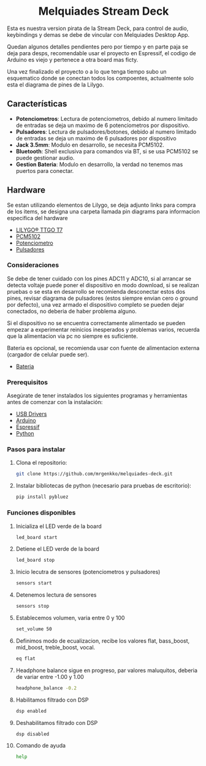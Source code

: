 <h1 align = "center">Melquiades Stream Deck</h1>

Esta es nuestra version pirata de la Stream Deck, para control de audio, keybindings y demas se debe de vincular con Melquiades Desktop App.

Quedan algunos detalles pendientes pero por tiempo y en parte paja se deja para desps, recomendable usar el proyecto en Espressif, el codigo de Arduino es viejo y pertenece a otra board mas ficty.

Una vez finalizado el proyecto o a lo que tenga tiempo subo un esquematico donde se conectan todos los compoentes, actualmente solo esta el diagrama de pines de la Lilygo.

## Características

- **Potenciometros**: Lectura de potenciometros, debido al numero limitado de entradas se deja un maximo de 6 potenciometros por dispositivo.
- **Pulsadores**: Lectura de pulsadores/botones, debido al numero limitado de entradas se deja un maximo de 6 pulsadores por dispositivo
- **Jack 3.5mm**: Modulo en desarrollo, se necesita PCM5102.
- **Bluetooth**: Shell exclusiva para comandos via BT, si se usa PCM5102 se puede gestionar audio.
- **Gestion Bateria**: Modulo en desarrollo, la verdad no tenemos mas puertos para conectar.

## Hardware

Se estan utilizando elementos de Lilygo, se deja adjunto links para compra de los items, se designa una carpeta llamada pin diagrams para informacion especifica del hardware
- [LILYGO® TTGO T7](https://es.aliexpress.com/item/32977375539.html?spm=a2g0o.productlist.main.1.6608WIZBWIZBNP&algo_pvid=ac4677a6-55c9-4518-b485-5cde77da7a8d&algo_exp_id=ac4677a6-55c9-4518-b485-5cde77da7a8d-0&pdp_ext_f=%7B%22order%22%3A%2257%22%2C%22eval%22%3A%221%22%7D&pdp_npi=4%40dis%21USD%217.98%217.98%21%21%217.98%217.98%21%4021030ea417436592027795129e5f28%2112000031557142204%21sea%21CO%216150149659%21X&curPageLogUid=LS4dgb8EYQwZ&utparam-url=scene%3Asearch%7Cquery_from%3A)
- [PCM5102](https://es.aliexpress.com/item/1005005707584688.html?spm=a2g0o.productlist.main.5.2f98BC2cBC2cg1&algo_pvid=1dbb1978-826d-4a4d-b567-38f6bf5d9807&algo_exp_id=1dbb1978-826d-4a4d-b567-38f6bf5d9807-2&pdp_ext_f=%7B%22order%22%3A%22179%22%2C%22eval%22%3A%221%22%7D&pdp_npi=4%40dis%21USD%211.82%211.60%21%21%211.82%211.60%21%402101d9ee17440915047067555e5dbb%2112000043383562348%21sea%21CO%216150149659%21X&curPageLogUid=6OOn2pmDpboy&utparam-url=scene%3Asearch%7Cquery_from%3A)
- [Potenciometro](https://es.aliexpress.com/item/1005008077517636.html?spm=a2g0o.productlist.main.9.26d614dckPcv4F&algo_pvid=d6ed074b-e830-438b-8706-6aea7f5e1182&algo_exp_id=d6ed074b-e830-438b-8706-6aea7f5e1182-4&pdp_ext_f=%7B%22order%22%3A%222719%22%2C%22eval%22%3A%221%22%2C%22orig_sl_item_id%22%3A%221005008077517636%22%2C%22orig_item_id%22%3A%221005007027600527%22%7D&pdp_npi=4%40dis%21USD%217.22%213.61%21%21%2152.52%2126.26%21%402101eac917436593471822659eb797%2112000043565538587%21sea%21CO%216150149659%21X&curPageLogUid=t8BucughJdA7&utparam-url=scene%3Asearch%7Cquery_from%3A)
- [Pulsadores](https://es.aliexpress.com/item/1005007783283991.html?spm=a2g0o.detail.pcDetailTopMoreOtherSeller.4.62bfes8ses8sgA&gps-id=pcDetailTopMoreOtherSeller&scm=1007.40196.394786.0&scm_id=1007.40196.394786.0&scm-url=1007.40196.394786.0&pvid=870ebeef-7dcf-48f3-9d54-2814febb54f5&_t=gps-id:pcDetailTopMoreOtherSeller,scm-url:1007.40196.394786.0,pvid:870ebeef-7dcf-48f3-9d54-2814febb54f5,tpp_buckets:668%232846%238112%231997&pdp_ext_f=%7B%22order%22%3A%223147%22%2C%22eval%22%3A%221%22%2C%22sceneId%22%3A%2230050%22%7D&pdp_npi=4%40dis%21USD%218.52%215.37%21%21%2162.02%2139.07%21%402103146f17436596327166976ee026%2112000042188994770%21rec%21CO%216150149659%21X&utparam-url=scene%3ApcDetailTopMoreOtherSeller%7Cquery_from%3A)



### Consideraciones

Se debe de tener cuidado con los pines ADC11 y ADC10, si al arrancar se detecta voltaje puede poner el dispositivo en modo download, si se realizan pruebas o se esta en desarrollo se recomienda desconectar estos dos pines, revisar diagrama de pulsadores (estos siempre envian cero o ground por defecto), una vez armado el dispositivo completo se pueden dejar conectados, no deberia de haber problema alguno.

Si el dispositivo no se encuentra correctamente alimentado se pueden empezar a experimentar reinicios inesperados y problemas varios, recuerda que la alimentacion via pc no siempre es suficiente.

Bateria es opcional, se recomienda usar con fuente de alimentacion externa (cargador de celular puede ser).


- [Bateria](https://es.aliexpress.com/item/1005006802038713.html?spm=a2g0o.order_list.order_list_main.86.7691194dpDh80A&gatewayAdapt=glo2esp)

### Prerequisitos

Asegúrate de tener instalados los siguientes programas y herramientas antes de comenzar con la instalación:

- [USB Drivers](https://www.silabs.com/documents/public/software/CP210x_VCP_Windows.zip)
- [Arduino](https://www.arduino.cc/en/software)
- [Espressif](https://dl.espressif.com/dl/esp-idf/?idf=4.4)
- [Python](https://www.python.org/downloads/)
### Pasos para instalar

1. Clona el repositorio:

   ```bash
   git clone https://github.com/mrgenkko/melquiades-deck.git
2. Instalar bibliotecas de python (necesario para pruebas de escritorio):
   ```bash
   pip install pybluez
### Funciones disponibles
1. Inicializa el LED verde de la board

   ```bash
   led_board start
2. Detiene el LED verde de la board

   ```bash
   led_board stop
3. Inicio lecutra de sensores (potenciometros y pulsadores)

   ```bash
   sensors start
4. Detenemos lectura de sensores

   ```bash
   sensors stop
5. Establecemos volumen, varia entre 0 y 100

   ```bash
   set_volume 50
6. Definimos modo de ecualizacion, recibe los valores flat, bass_boost, mid_boost, treble_boost, vocal.

   ```bash
   eq flat
7. Headphone balance sigue en progreso, par valores maluquitos, deberia de variar entre -1.00 y 1.00

   ```bash
   headphone_balance -0.2
8. Habilitamos filtrado con DSP

   ```bash
   dsp enabled
9. Deshabilitamos filtrado con DSP

   ```bash
   dsp disabled
9. Comando de ayuda

   ```bash
   help

